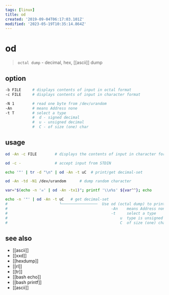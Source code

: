 ```yaml
---
tags: [linux]
title: od
created: '2019-09-04T06:17:03.101Z'
modified: '2023-05-19T10:35:14.864Z'
---
```


# od

> `octal dump` - decimal, hex, [[ascii]] dump

## option

```sh
-b FILE     # displays contents of input in octal format
-c FILE     # displays contents of input in character format

-N 1        # read one byte from /dev/urandom
-An         # means Address none
-t T        # select a type
            #  d - signed decimal
            #  u - unsigned decimal
            #  C - of size (one) char
```

## usage

```sh
od -An -c FILE        # displays the contents of input in character format but with no offset information

od -c -               # accept input from STDIN

echo '"' | tr -d "\n" | od -An -t uC  # print/get decimal-set

od -An -td -N1 /dev/urandom      # dump random character

var="$(echo -n '☠' | od -An -tx1)"; printf '\\x%s' ${var^^}; echo

echo -n '"' | od -An -t uC   # get decimal-set
#                       └────────────────  Use od (octal dump) to print:
#                                              -An    means Address none
#                                              -t     select a type
#                                                  u  type is unsigned decimal.
#                                                  C  of size (one) char
```

## see also

- [[ascii]]
- [[xxd]]
- [[hexdump]]
- [[rl]]
- [[tr]]
- [[bash echo]]
- [[bash printf]]
- [[ascii]]
